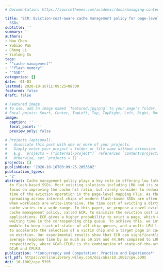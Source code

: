 ```yaml
---
# Documentation: https://sourcethemes.com/academic/docs/managing-content/

title: 'ECR: Eviction-cost-aware cache management policy for page-level flash-based
  SSDs'
subtitle: ''
summary: ''
authors:
- Hao Chen
- Yubiao Pan
- Cheng Li
- Yinlong Xu
tags:
- '"cache management"'
- '"flash memory"'
- '"SSD"'
categories: []
date: -01-01
lastmod: 2020-10-16T11:09:25+08:00
featured: false
draft: false

# Featured image
# To use, add an image named `featured.jpg/png` to your page's folder.
# Focal points: Smart, Center, TopLeft, Top, TopRight, Left, Right, BottomLeft, Bottom, BottomRight.
image:
  caption: ''
  focal_point: ''
  preview_only: false

# Projects (optional).
#   Associate this post with one or more of your projects.
#   Simply enter your project's folder or file name without extension.
#   E.g. `projects = ["internal-project"]` references `content/project/deep-learning/index.md`.
#   Otherwise, set `projects = []`.
projects: []
publishDate: '2020-10-16T03:09:25.205368Z'
publication_types:
- '2'
abstract: Cache management policy plays a key role in offering low latency access
  to flash-based SSDs. Most existing solutions including LRU and its successors only
  focus on improving the cache hit ratio, but rarely consider to reduce the waiting
  time of the eviction operation in the page-level mapping FTLs. As the workloads
  spreading across internal chips of modern flash-based SSDs are often highly imbalanced
  when workloads are write-intensive, the time cost of evicting a dirty page from
  cache varies in a wide range. In this paper, we propose a novel eviction-cost-aware
  cache management policy, called ECR, to minimize the eviction cost in write-dominant
  applications. ECR gives a higher probability to evict a page, which causes the shortest
  waiting time in the corresponding chip queue. To achieve this, we introduce a monitor
  module to keep track of states of all chip queues, and a multi-LRU list structure
  to accelerate the selection of a victim chip and a target page in cache to perform
  an eviction. Our experimental results show that ECR can significantly reduce the
  average response time by as much as 59.55% and 44.84% compared to LRU and GCaR-CFLRU,
  respectively, where GCaR-CFLRU is the combination of state-of-the-art algorithm
  GCaR and CFLRU.
publication: '*Concurrency and Computation: Practice and Experience*'
url_pdf: https://onlinelibrary.wiley.com/doi/abs/10.1002/cpe.5395
doi: 10.1002/cpe.5395
---
```

